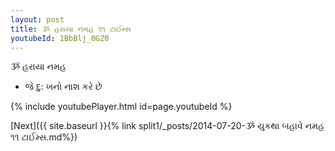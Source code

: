 ```yaml
---
layout: post
title: ૐ હરાયા નમહ ૧૧ ટાઈમ્સ
youtubeId: 1BbBlj_0GZ0
---
```

 
 
 ૐ હરાયા નમહ  
 
 -  જે દુ: ખનો નાશ કરે છે 
 
  
 
  
 
 
 
 
 
 


{% include youtubePlayer.html id=page.youtubeId %}
 
[Next]({{ site.baseurl }}{% link  split1/_posts/2014-07-20-ૐ યુકથા બહાવે નમહ ૧૧ ટાઈમ્સ.md%})
 
